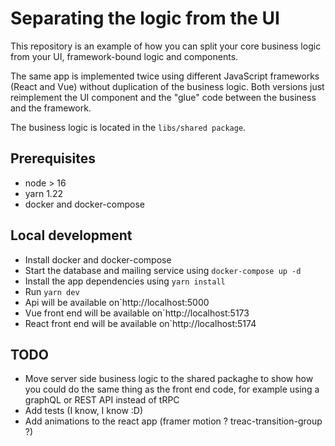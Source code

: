 # Separating the logic from the UI

This repository is an example of how you can split your core business logic from your UI, framework-bound logic and components.

The same app is implemented twice using different JavaScript frameworks (React and Vue) without duplication of the business logic. Both versions just reimplement the UI component and the "glue" code between the business and the framework.

The business logic is located in the `libs/shared package`.

## Prerequisites

- node > 16
- yarn 1.22
- docker and docker-compose

## Local development

- Install docker and docker-compose
- Start the database and mailing service using `docker-compose up -d`
- Install the app dependencies using `yarn install`
- Run `yarn dev`
- Api will be available on`http://localhost:5000
- Vue front end will be available on`http://localhost:5173
- React front end will be available on`http://localhost:5174

## TODO

- Move server side business logic to the shared packaghe to show how you could do the same thing as the front end code, for example using a graphQL or REST API instead of tRPC
- Add tests (I know, I know :D)
- Add animations to the react app (framer motion ? treac-transition-group ?)
